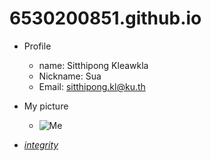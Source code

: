 # 6530200851.github.io
- Profile
  - name: Sitthipong Kleawkla
  - Nickname: Sua
  - Email: sitthipong.kl@ku.th

- My picture
  - ![Me](WIN_25671130_14_02_22_Pro.jpg)

- *[integrity](https://6530200851.github.io/integrity)* 
